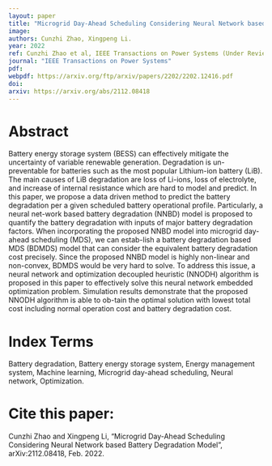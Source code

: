 ```yaml
---
layout: paper
title: "Microgrid Day-Ahead Scheduling Considering Neural Network based Battery Degradation Model"
image: 
authors: Cunzhi Zhao, Xingpeng Li.
year: 2022
ref: Cunzhi Zhao et al, IEEE Transactions on Power Systems (Under Review), 2022.
journal: "IEEE Transactions on Power Systems"
pdf: 
webpdf: https://arxiv.org/ftp/arxiv/papers/2202/2202.12416.pdf
doi: 
arxiv: https://arxiv.org/abs/2112.08418
---
```


# Abstract

Battery energy storage system (BESS) can effectively mitigate the uncertainty of variable renewable generation. Degradation is un-preventable for batteries such as the most popular Lithium-ion battery (LiB). The main causes of LiB degradation are loss of Li-ions, loss of electrolyte, and increase of internal resistance which are hard to model and predict. In this paper, we propose a data driven method to predict the battery degradation per a given scheduled battery operational profile. Particularly, a neural net-work based battery degradation (NNBD) model is proposed to quantify the battery degradation with inputs of major battery degradation factors. When incorporating the proposed NNBD model into microgrid day-ahead scheduling (MDS), we can estab-lish a battery degradation based MDS (BDMDS) model that can consider the equivalent battery degradation cost precisely. Since the proposed NNBD model is highly non-linear and non-convex, BDMDS would be very hard to solve. To address this issue, a neural network and optimization decoupled heuristic (NNODH) algorithm is proposed in this paper to effectively solve this neural network embedded optimization problem. Simulation results demonstrate that the proposed NNODH algorithm is able to ob-tain the optimal solution with lowest total cost including normal operation cost and battery degradation cost.

# Index Terms
Battery degradation, Battery energy storage system, Energy management system, Machine learning, Microgrid day-ahead scheduling, Neural network, Optimization.

# Cite this paper:
Cunzhi Zhao and Xingpeng Li, “Microgrid Day-Ahead Scheduling Considering Neural Network based Battery Degradation Model”, arXiv:2112.08418, Feb. 2022.


